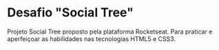 # Desafio "Social Tree"

Projeto Social Tree proposto pela plataforma Rocketseat. Para praticar e aperfeiçoar as habilidades nas tecnologias HTML5 e CSS3.
